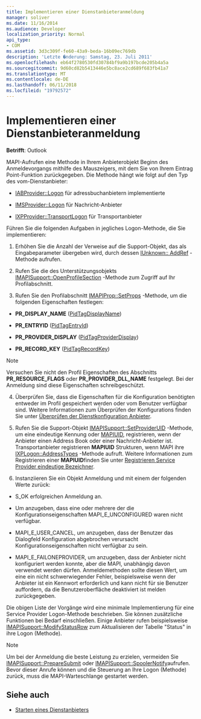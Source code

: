 ```yaml
---
title: Implementieren einer Dienstanbieteranmeldung
manager: soliver
ms.date: 11/16/2014
ms.audience: Developer
localization_priority: Normal
api_type:
- COM
ms.assetid: 3d3c309f-fe60-43a9-beda-16b09ec769db
description: 'Letzte �nderung: Samstag, 23. Juli 2011'
ms.openlocfilehash: eb64f2780530fd30784bf9a9b197bcde205b4a5a
ms.sourcegitcommit: 9d60cd82b5413446e5bc8ace2cd689f683fb41a7
ms.translationtype: MT
ms.contentlocale: de-DE
ms.lasthandoff: 06/11/2018
ms.locfileid: "19792572"
---
```

# <a name="implementing-service-provider-logon"></a>Implementieren einer Dienstanbieteranmeldung

**Betrifft**: Outlook 
  
MAPI-Aufrufen eine Methode in Ihrem Anbieterobjekt Beginn des Anmeldevorgangs mithilfe des Mauszeigers, mit dem Sie von Ihrem Eintrag Point-Funktion zurückgegeben. Die Methode hängt wie folgt auf den Typ des vom-Dienstanbieter:
  
- [IABProvider::Logon](iabprovider-logon.md) für adressbuchanbietern implementierte 
    
- [IMSProvider::Logon](imsprovider-logon.md) für Nachricht-Anbieter 
    
- [IXPProvider::TransportLogon](ixpprovider-transportlogon.md) für Transportanbieter 
    
Führen Sie die folgenden Aufgaben in jegliches Logon-Methode, die Sie implementieren:
  
1. Erhöhen Sie die Anzahl der Verweise auf die Support-Objekt, das als Eingabeparameter übergeben wird, durch dessen [IUnknown:: AddRef](http://msdn.microsoft.com/en-us/library/ms691379%28v=VS.85%29.aspx) -Methode aufrufen. 
    
2. Rufen Sie die des Unterstützungsobjekts [IMAPISupport::OpenProfileSection](imapisupport-openprofilesection.md) -Methode zum Zugriff auf Ihr Profilabschnitt. 
    
3. Rufen Sie den Profilabschnitt [IMAPIProp::SetProps](imapiprop-setprops.md) -Methode, um die folgenden Eigenschaften festlegen: 
    
  - **PR_DISPLAY_NAME** ([PidTagDisplayName](pidtagdisplayname-canonical-property.md))
    
  - **PR_ENTRYID** ([PidTagEntryId](pidtagentryid-canonical-property.md))
    
  - **PR_PROVIDER_DISPLAY** ([PidTagProviderDisplay](pidtagproviderdisplay-canonical-property.md))
    
  - **PR_RECORD_KEY** ([PidTagRecordKey](pidtagrecordkey-canonical-property.md))
    
  > [!NOTE]
  > Versuchen Sie nicht den Profil Eigenschaften des Abschnitts **PR_RESOURCE_FLAGS** oder **PR_PROVIDER_DLL_NAME** festgelegt. Bei der Anmeldung sind diese Eigenschaften schreibgeschützt. 
  
4. Überprüfen Sie, dass die Eigenschaften für die Konfiguration benötigten entweder im Profil gespeichert werden oder vom Benutzer verfügbar sind. Weitere Informationen zum Überprüfen der Konfigurations finden Sie unter [Überprüfen der Dienstkonfiguration Anbieter](verifying-service-provider-configuration.md).
    
5. Rufen Sie die Support-Objekt [IMAPISupport::SetProviderUID](imapisupport-setprovideruid.md) -Methode, um eine eindeutige Kennung oder [MAPIUID](mapiuid.md), registrieren, wenn der Anbieter einen Address Book oder einer Nachricht-Anbieter ist. Transportanbieter registrieren **MAPIUID** Strukturen, wenn MAPI ihre [IXPLogon::AddressTypes](ixplogon-addresstypes.md) -Methode aufruft. Weitere Informationen zum Registrieren einer **MAPIUID**finden Sie unter [Registrieren Service Provider eindeutige Bezeichner](registering-service-provider-unique-identifiers.md).
    
6. Instanziieren Sie ein Objekt Anmeldung und mit einem der folgenden Werte zurück:
    
  - S_OK erfolgreichen Anmeldung an.
    
  - Um anzugeben, dass eine oder mehrere der die Konfigurationseigenschaften MAPI_E_UNCONFIGURED waren nicht verfügbar.
    
  - MAPI_E_USER_CANCEL, um anzugeben, dass der Benutzer das Dialogfeld Konfiguration abgebrochen verursacht Konfigurationseigenschaften nicht verfügbar zu sein.
    
  - MAPI_E_FAILONEPROVIDER, um anzugeben, dass der Anbieter nicht konfiguriert werden konnte, aber die MAPI, unabhängig davon verwendet werden dürfen. Anmeldemethoden sollte diesen Wert, um eine ein nicht schwerwiegender Fehler, beispielsweise wenn der Anbieter ist ein Kennwort erforderlich und kann nicht für sie Benutzer auffordern, da die Benutzeroberfläche deaktiviert ist melden zurückgegeben. 
    
Die obigen Liste der Vorgänge wird eine minimale Implementierung für eine Service Provider Logon-Methode beschrieben. Sie können zusätzliche Funktionen bei Bedarf einschließen. Einige Anbieter rufen beispielsweise [IMAPISupport::ModifyStatusRow](imapisupport-modifystatusrow.md) zum Aktualisieren der Tabelle "Status" in ihre Logon (Methode). 
  
> [!NOTE]
> Um bei der Anmeldung die beste Leistung zu erzielen, vermeiden Sie [IMAPISupport::PrepareSubmit](imapisupport-preparesubmit.md) oder [IMAPISupport::SpoolerNotify](imapisupport-spoolernotify.md)aufrufen. Bevor dieser Anrufe können und die Steuerung an Ihre Logon (Methode) zurück, muss die MAPI-Warteschlange gestartet werden. 
  
## <a name="see-also"></a>Siehe auch

- [Starten eines Dienstanbieters](starting-a-service-provider.md)

